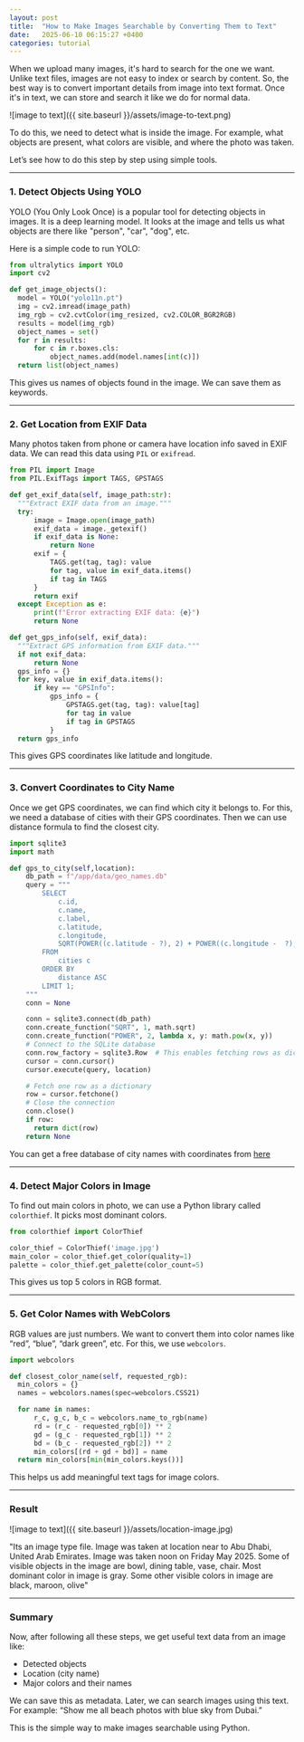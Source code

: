 ```yaml
---
layout: post
title:  "How to Make Images Searchable by Converting Them to Text"
date:   2025-06-10 06:15:27 +0400
categories: tutorial
---
```


When we upload many images, it's hard to search for the one we want. Unlike text files, images are not easy to index or search by content. So, the best way is to convert important details from image into text format. Once it's in text, we can store and search it like we do for normal data.

![image to text]({{ site.baseurl }}/assets/image-to-text.png)

To do this, we need to detect what is inside the image. For example, what objects are present, what colors are visible, and where the photo was taken.

Let’s see how to do this step by step using simple tools.

---

### 1. Detect Objects Using YOLO

YOLO (You Only Look Once) is a popular tool for detecting objects in images. It is a deep learning model. It looks at the image and tells us what objects are there like "person", "car", "dog", etc.

Here is a simple code to run YOLO:

```python
from ultralytics import YOLO
import cv2

def get_image_objects():
  model = YOLO("yolo11n.pt")
  img = cv2.imread(image_path)
  img_rgb = cv2.cvtColor(img_resized, cv2.COLOR_BGR2RGB)
  results = model(img_rgb)
  object_names = set()
  for r in results:
      for c in r.boxes.cls:
          object_names.add(model.names[int(c)])
  return list(object_names)
```

This gives us names of objects found in the image. We can save them as keywords.

---

### 2. Get Location from EXIF Data

Many photos taken from phone or camera have location info saved in EXIF data. We can read this data using `PIL` or `exifread`.

```python
from PIL import Image
from PIL.ExifTags import TAGS, GPSTAGS

def get_exif_data(self, image_path:str):
  """Extract EXIF data from an image."""
  try:
      image = Image.open(image_path)
      exif_data = image._getexif()
      if exif_data is None:
          return None
      exif = {
          TAGS.get(tag, tag): value
          for tag, value in exif_data.items()
          if tag in TAGS
      }
      return exif
  except Exception as e:
      print(f"Error extracting EXIF data: {e}")
      return None

def get_gps_info(self, exif_data):
  """Extract GPS information from EXIF data."""
  if not exif_data:
      return None
  gps_info = {}
  for key, value in exif_data.items():
      if key == "GPSInfo":
          gps_info = {
              GPSTAGS.get(tag, tag): value[tag]
              for tag in value
              if tag in GPSTAGS
          }
  return gps_info

```

This gives GPS coordinates like latitude and longitude.

---

### 3. Convert Coordinates to City Name

Once we get GPS coordinates, we can find which city it belongs to. For this, we need a database of cities with their GPS coordinates. Then we can use distance formula to find the closest city.

```python
import sqlite3
import math

def gps_to_city(self,location):
    db_path = f"/app/data/geo_names.db"
    query = """
        SELECT
            c.id,
            c.name,
            c.label,
            c.latitude,
            c.longitude,
            SQRT(POWER((c.latitude - ?), 2) + POWER((c.longitude -  ?), 2)) AS distance
        FROM
            cities c
        ORDER BY
            distance ASC
        LIMIT 1;
    """
    conn = None

    conn = sqlite3.connect(db_path)
    conn.create_function("SQRT", 1, math.sqrt)
    conn.create_function("POWER", 2, lambda x, y: math.pow(x, y))
    # Connect to the SQLite database
    conn.row_factory = sqlite3.Row  # This enables fetching rows as dictionaries
    cursor = conn.cursor()
    cursor.execute(query, location)

    # Fetch one row as a dictionary
    row = cursor.fetchone()
    # Close the connection
    conn.close()
    if row:
      return dict(row)
    return None
```

You can get a free database of city names with coordinates from [here](https://public.opendatasoft.com/explore/dataset/geonames-all-cities-with-a-population-1000/table/?disjunctive.cou_name_en&sort=name)

---

### 4. Detect Major Colors in Image

To find out main colors in photo, we can use a Python library called `colorthief`. It picks most dominant colors.

```python
from colorthief import ColorThief

color_thief = ColorThief('image.jpg')
main_color = color_thief.get_color(quality=1)
palette = color_thief.get_palette(color_count=5)
```

This gives us top 5 colors in RGB format.

---

### 5. Get Color Names with WebColors

RGB values are just numbers. We want to convert them into color names like “red”, “blue”, “dark green”, etc. For this, we use `webcolors`.

```python
import webcolors

def closest_color_name(self, requested_rgb):
  min_colors = {}
  names = webcolors.names(spec=webcolors.CSS21)

  for name in names:
      r_c, g_c, b_c = webcolors.name_to_rgb(name)
      rd = (r_c - requested_rgb[0]) ** 2
      gd = (g_c - requested_rgb[1]) ** 2
      bd = (b_c - requested_rgb[2]) ** 2
      min_colors[(rd + gd + bd)] = name
  return min_colors[min(min_colors.keys())]
```

This helps us add meaningful text tags for image colors.

---


### Result


![image to text]({{ site.baseurl }}/assets/location-image.jpg)



"Its an image type file. Image was taken at location near to Abu Dhabi, United Arab Emirates. Image was taken noon on Friday May 2025. Some of visible objects in the image are bowl, dining table, vase, chair. Most dominant color in image is gray. Some other visible colors in image are black, maroon, olive"

---

### Summary

Now, after following all these steps, we get useful text data from an image like:

* Detected objects
* Location (city name)
* Major colors and their names

We can save this as metadata. Later, we can search images using this text. For example: “Show me all beach photos with blue sky from Dubai.”

This is the simple way to make images searchable using Python.

